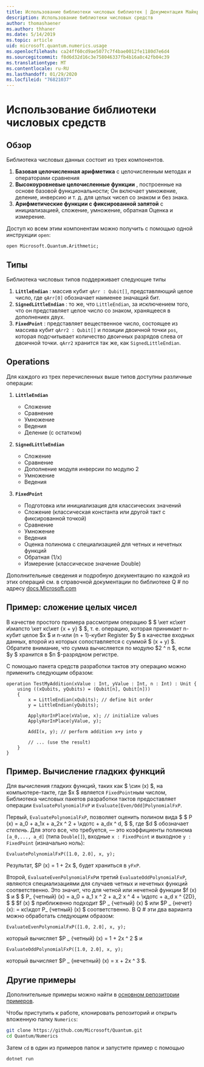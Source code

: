 ```yaml
---
title: Использование библиотеки числовых библиотек | Документация Майкрософт
description: Использование библиотеки числовых средств
author: thomashaener
ms.author: thhaner
ms.date: 5/14/2019
ms.topic: article
uid: microsoft.quantum.numerics.usage
ms.openlocfilehash: ca24ff60cd9ae5077c7f4bae0012fe1180d7e6d4
ms.sourcegitcommit: f8d6d32d16c3e758046337fb4b16a8c42fb04c39
ms.translationtype: MT
ms.contentlocale: ru-RU
ms.lasthandoff: 01/29/2020
ms.locfileid: "76821037"
---
```

# <a name="using-the-numerics-library"></a>Использование библиотеки числовых средств

## <a name="overview"></a>Обзор

Библиотека числовых данных состоит из трех компонентов.

1. **Базовая целочисленная арифметика** с целочисленным методах и операторами сравнения
1. **Высокоуровневые целочисленные функции** , построенные на основе базовой функциональности; Он включает умножение, деление, инверсию и т. д.  для целых чисел со знаком и без знака.
1. **Арифметические функции с фиксированной запятой** с инициализацией, сложение, умножение, обратная Оценка и измерение.

Доступ ко всем этим компонентам можно получить с помощью одной инструкции `open`:
```qsharp
open Microsoft.Quantum.Arithmetic;
```

## <a name="types"></a>Типы

Библиотека числовых типов поддерживает следующие типы

1. **`LittleEndian`** : массив кубит `qArr : Qubit[]`, представляющий целое число, где `qArr[0]` обозначает наименее значащий бит.
1. **`SignedLittleEndian`** : то же, что `LittleEndian`, за исключением того, что он представляет целое число со знаком, хранящееся в дополнениех двух.
1. **`FixedPoint`** : представляет вещественное число, состоящее из массива кубит `qArr2 : Qubit[]` и позиции двоичной точки `pos`, которая подсчитывает количество двоичных разрядов слева от двоичной точки. `qArr2` хранится так же, как `SignedLittleEndian`.

## <a name="operations"></a>Operations

Для каждого из трех перечисленных выше типов доступны различные операции:

1. **`LittleEndian`**
    - Сложение
    - Сравнение
    - Умножение
    - Ведения
    - Деление (с остатком)

1. **`SignedLittleEndian`**
    - Сложение
    - Сравнение
    - Дополнение модуля инверсии по модулю 2
    - Умножение
    - Ведения

1. **`FixedPoint`**
    - Подготовка или инициализация для классических значений
    - Сложение (классическая константа или другой такт с фиксированной точкой)
    - Сравнение
    - Умножение
    - Ведения
    - Оценка полинома с специализацией для четных и нечетных функций
    - Обратная (1/x)
    - Измерение (классическое значение Double)

Дополнительные сведения и подробную документацию по каждой из этих операций см. в справочной документации по библиотеке Q # по адресу [docs.Microsoft.com](https://docs.microsoft.com/quantum)

## <a name="sample-integer-addition"></a>Пример: сложение целых чисел

В качестве простого примера рассмотрим операцию $ $ \кет кс\кет и\мапсто \кет кс\кет {x + y} $ $, т. е. операцию, которая принимает n-кубит целое $x $ и n-или (n + 1)-кубит Register $y $ в качестве входных данных, второй из которых сопоставляется с суммой $ (x + y) $. Обратите внимание, что сумма вычисляется по модулю $2 ^ n $, если $y $ хранится в $n $-разрядном регистре.

С помощью пакета средств разработки тактов эту операцию можно применить следующим образом:
```qsharp
operation TestMyAddition(xValue : Int, yValue : Int, n : Int) : Unit {
    using ((xQubits, yQubits) = (Qubit[n], Qubit[n]))
    {
        x = LittleEndian(xQubits); // define bit order
        y = LittleEndian(yQubits);
        
        ApplyXorInPlace(xValue, x); // initialize values
        ApplyXorInPlace(yValue, y);
        
        AddI(x, y); // perform addition x+y into y
        
        // ... (use the result)
    }
}
```

## <a name="sample-evaluating-smooth-functions"></a>Пример. Вычисление гладких функций

Для вычисления гладких функций, таких как $ \син (x) $, на компьютере-такте, где $x $ является `FixedPoint`ным числом, Библиотека числовых пакетов разработки тактов предоставляет операции `EvaluatePolynomialFxP` и `Evaluate[Even/Odd]PolynomialFxP`.

Первый, `EvaluatePolynomialFxP`, позволяет оценить полином вида $ $ P (x) = a_0 + a_1x + a_2x ^ 2 + \кдотс + a_dx ^ d, $ $, где $d $ обозначает *степень*. Для этого все, что требуется, — это коэффициенты полинома `[a_0,..., a_d]` (типа `Double[]`), входные `x : FixedPoint` и выходное `y : FixedPoint` (изначально ноль):
```qsharp
EvaluatePolynomialFxP([1.0, 2.0], x, y);
```
Результат, $P (x) = 1 + 2x $, будет храниться в `yFxP`.

Второй, `EvaluateEvenPolynomialFxP`и третий `EvaluateOddPolynomialFxP`, являются специализациями для случаев четных и нечетных функций соответственно. Это значит, что для четной или нечетной функции $f (x) $ и $ $ P_ {четный} (x) = a_0 + a_1 x ^ 2 + a_2 x ^ 4 + \кдотс + a_d x ^ {2D}, $ $ $f (x) $ приближенно подходит $P _ {четный} (x) $ или $P _ {нечет} (x): = кс\кдот P_ {четный} (x) $ соответственно.
В Q # эти два варианта можно обработать следующим образом:
```qsharp
EvaluateEvenPolynomialFxP([1.0, 2.0], x, y);
```
который вычисляет $P _ {четный} (x) = 1 + 2x ^ 2 $ и
```qsharp
EvaluateOddPolynomialFxP([1.0, 2.0], x, y);
```
который вычисляет $P _ {нечетный} (x) = x + 2x ^ 3 $.

## <a name="more-samples"></a>Другие примеры

Дополнительные примеры можно найти в [основном репозитории примеров](https://github.com/Microsoft/Quantum).

Чтобы приступить к работе, клонировать репозиторий и открыть вложенную папку `Numerics`:

```bash
git clone https://github.com/Microsoft/Quantum.git
cd Quantum/Numerics
```

Затем `cd` в один из примеров папок и запустите пример с помощью

```bash
dotnet run
```
